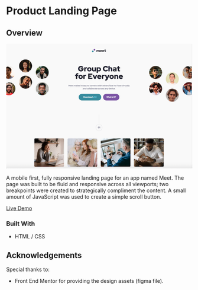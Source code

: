 # Product Landing Page

## Overview

![screenshot](./assets/product-landing-page-demo.png)

A mobile first, fully responsive landing page for an app named Meet. The page was built to be fluid and responsive across all viewports; two breakpoints were created to strategically compliment the content. A small amount of JavaScript was used to create a simple scroll button.

[Live Demo](https://philosophy-flow.github.io/meet-landing-page/)

### Built With

  * HTML / CSS

## Acknowledgements
Special thanks to:
  * Front End Mentor for providing the design assets (figma file).
